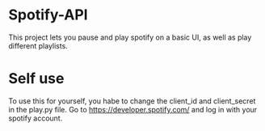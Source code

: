 # Spotify-API
This project lets you pause and play spotify on a basic UI, as well as play different playlists. 

# Self use 
To use this for yourself, you habe to change the client_id and client_secret in the play.py file.
Go to https://developer.spotify.com/ and log in with your spotify account. 
